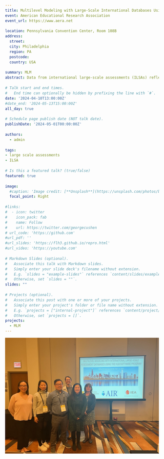 ```yaml
---
title: Multilevel Modeling with Large-Scale International Databases Using HLM (Philadelphia)
event: American Educational Research Association
event_url: https://www.aera.net

location: Pennsylvania Convention Center, Room 108B
address:
  street: 
  city: Philadelphia
  region: PA
  postcode: 
  country: USA

summary: MLM
abstract: Data from international large-scale assessments (ILSAs) reflect the nested structure of education systems and is, therefore, very well suited for multilevel modeling (MLM). However, because these data come from complex cluster samples, there are methodological aspects that a researcher needs to understand when doing MLM, e.g., the need for using sampling weights and multiple achievement values for parameter estimation. This course will teach participants how to do MLM with data from ILSAs, such as PIRLS, TIMSS, and PISA. The content of the course will include an overview of the ILSAs and a presentation on the design of these studies and databases and implications for MLM analysis. Participants will learn how to specify two-level models using the HLM software program and also learn about model comparison, centering decisions and their consequences, and available resources for doing three-level models. Time will be allotted for participants to work on practice exercises, with several instructors available to mentor and answer questions. Participants should have a solid understanding of OLS regression and a basic understanding of MLM. Prior experience using a statistical software program, such as Stata or SPSS, is helpful. Prior knowledge about ILSAs or prior experience using the respective databases or HLM software is not required. Rathbun, A., Huang, F., Meinck, S., Park, B., Ikoma, S., & Zhang, Y. (2023, April). Multilevel modeling with large-scale international datasets. Professional development course presented at the annual meeting of the American Educational Research Association.

# Talk start and end times.
#   End time can optionally be hidden by prefixing the line with `#`.
date: '2024-04-10T13:00:00Z'
#date_end: '2024-05-13T15:00:00Z'
all_day: true

# Schedule page publish date (NOT talk date).
publishDate: '2024-05-01T00:00:00Z'

authors:
  - admin

tags: 
- large scale assessments
- ILSA

# Is this a featured talk? (true/false)
featured: true

image:
  #caption: 'Image credit: [**Unsplash**](https://unsplash.com/photos/bzdhc5b3Bxs)'
  focal_point: Right

#links:
#  - icon: twitter
#    icon_pack: fab
#    name: Follow
#    url: https://twitter.com/georgecushen
# url_code: 'https://github.com'
#url_pdf: ''
#url_slides: 'https://flh3.github.io/repro.html'
#url_video: 'https://youtube.com'

# Markdown Slides (optional).
#   Associate this talk with Markdown slides.
#   Simply enter your slide deck's filename without extension.
#   E.g. `slides = "example-slides"` references `content/slides/example-slides.md`.
#   Otherwise, set `slides = ""`.
slides: ""

# Projects (optional).
#   Associate this post with one or more of your projects.
#   Simply enter your project's folder or file name without extension.
#   E.g. `projects = ["internal-project"]` references `content/project/deep-learning/index.md`.
#   Otherwise, set `projects = []`.
projects:
  - MLM
---
```


![lecture](lecture.jpg "Our team from MU, AIR and IEA.")

